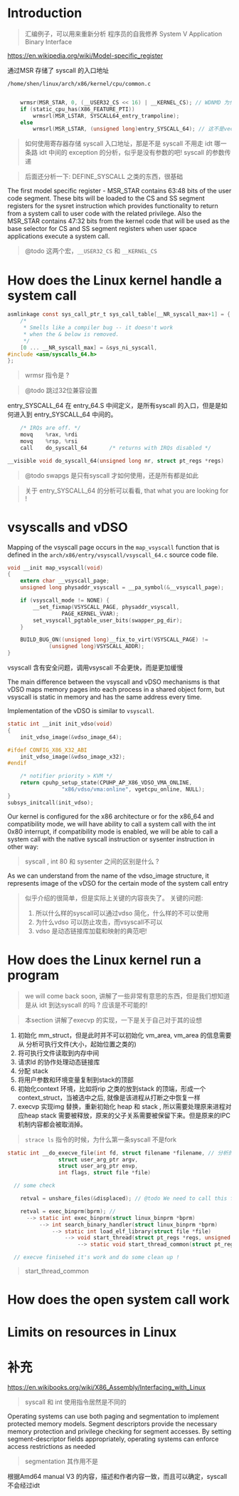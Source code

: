 # Introduction
> 汇编例子，可以用来重新分析 程序员的自我修养 System V Application Binary Interface 

https://en.wikipedia.org/wiki/Model-specific_register

通过MSR 存储了 syscall 的入口地址

`/home/shen/linux/arch/x86/kernel/cpu/common.c`
```c

	wrmsr(MSR_STAR, 0, (__USER32_CS << 16) | __KERNEL_CS); // WDNMD 为什么又有CS寄存器啊!
	if (static_cpu_has(X86_FEATURE_PTI))
		wrmsrl(MSR_LSTAR, SYSCALL64_entry_trampoline);
	else
		wrmsrl(MSR_LSTAR, (unsigned long)entry_SYSCALL_64); // 这不是vector table 的入口，是syscall 函数的入口
```
> 如何使用寄存器存储 syscall 入口地址，那是不是 syscall 不用走 idt 哪一条路
> idt 中间的 exception 的分析，似乎是没有参数的吧!
> syscall 的参数传递

> 后面还分析一下: DEFINE_SYSCALL 之类的东西，很基础

The first model specific register - MSR_STAR contains 63:48 bits of the user code segment. These bits will be loaded to the CS and SS segment registers for the sysret instruction which provides functionality to return from a system call to user code with the related privilege. Also the MSR_STAR contains 47:32 bits from the kernel code that will be used as the base selector for CS and SS segment registers when user space applications execute a system call.
> @todo  这两个宏，`__USER32_CS` 和 `__KERNEL_CS` 

# How does the Linux kernel handle a system call

```c
asmlinkage const sys_call_ptr_t sys_call_table[__NR_syscall_max+1] = {
	/*
	 * Smells like a compiler bug -- it doesn't work
	 * when the & below is removed.
	 */
	[0 ... __NR_syscall_max] = &sys_ni_syscall,
#include <asm/syscalls_64.h>
};
```

> wrmsr 指令是 ?

> @todo 跳过32位兼容设置


entry_SYSCALL_64 在 entry_64.S 中间定义，是所有syscall 的入口，但是是如何进入到 entry_SYSCALL_64 中间的。

```c
	/* IRQs are off. */
	movq	%rax, %rdi
	movq	%rsp, %rsi
	call	do_syscall_64		/* returns with IRQs disabled */

__visible void do_syscall_64(unsigned long nr, struct pt_regs *regs)
```

> @todo swapgs 是只有syscall 才如何使用，还是所有都是如此

> 关于 entry_SYSCALL_64 的分析可以看看, that what you are looking for !

# vsyscalls and vDSO
Mapping of the vsyscall page occurs in the `map_vsyscall` function that is defined in the `arch/x86/entry/vsyscall/vsyscall_64.c` source code file. 


```c
void __init map_vsyscall(void)
{
	extern char __vsyscall_page;
	unsigned long physaddr_vsyscall = __pa_symbol(&__vsyscall_page);

	if (vsyscall_mode != NONE) {
		__set_fixmap(VSYSCALL_PAGE, physaddr_vsyscall,
			     PAGE_KERNEL_VVAR);
		set_vsyscall_pgtable_user_bits(swapper_pg_dir);
	}

	BUILD_BUG_ON((unsigned long)__fix_to_virt(VSYSCALL_PAGE) !=
		     (unsigned long)VSYSCALL_ADDR);
}
```

vsyscall 含有安全问题，调用vsyscall 不会更快，而是更加缓慢

The main difference between the vsyscall and vDSO mechanisms is that vDSO maps memory pages into each process in a shared object form, but vsyscall is static in memory and has the same address every time.

Implementation of the vDSO is similar to `vsyscall`.


```c
static int __init init_vdso(void)
{
	init_vdso_image(&vdso_image_64);

#ifdef CONFIG_X86_X32_ABI
	init_vdso_image(&vdso_image_x32);
#endif

	/* notifier priority > KVM */
	return cpuhp_setup_state(CPUHP_AP_X86_VDSO_VMA_ONLINE,
				 "x86/vdso/vma:online", vgetcpu_online, NULL);
}
subsys_initcall(init_vdso);
```

Our kernel is configured for the x86 architecture or for the x86_64 and compatibility mode, we will have ability to call a system call with the int 0x80 interrupt, if compatibility mode is enabled, we will be able to call a system call with the native syscall instruction or sysenter instruction in other way:
> syscall , int 80 和 sysenter 之间的区别是什么 ?

As we can understand from the name of the vdso_image structure, it represents image of the vDSO for the certain mode of the system call entry

> 似乎介绍的很简单，但是实际上关键的内容丧失了。
> 关键的问题:
> 1. 所以什么样的syscall可以通过vdso 简化，什么样的不可以使用
> 2. 为什么vdso 可以防止攻击，而vsyscall不可以
> 3. vdso 是动态链接库加载和映射的典范吧!

# How does the Linux kernel run a program
> we will come back soon, 讲解了一些非常有意思的东西，但是我们想知道 是从 idt 到达syscall 的吗 ? 应该是不可能的!

> 本section 讲解了execvp 的实现，一下是关于自己对于其的设想

1. 初始化 mm_struct，但是此时并不可以初始化 vm_area, vm_area 的信息需要从 分析可执行文件(大小，起始位置之类的)
0. 将可执行文件读取到内存中间
1. 请求ld 的协作处理动态链接库
2. 分配 stack
3. 将用户参数和环境变量复制到stack的顶部
4. 初始化context 环境，比如将rip 之类的放到stack 的顶端，形成一个 context_struct，当被选中之后, 就像是该进程从打断之中恢复一样
6. execvp 实现img 替换，重新初始化 heap 和 stack , 所以需要处理原来进程对应heap stack 需要被释放，原来的父子关系需要被保留下来。但是原来的IPC机制内容都会被取消掉。

> `strace ls` 指令的时候，为什么第一条syscall 不是fork


```c
static int __do_execve_file(int fd, struct filename *filename, // 分析的源头
			    struct user_arg_ptr argv,
			    struct user_arg_ptr envp,
			    int flags, struct file *file)

  // some check

	retval = unshare_files(&displaced); // @todo We need to call this function to eliminate potential leak of the execve'd binary's file descriptor.

	retval = exec_binprm(bprm); // 
      --> static int exec_binprm(struct linux_binprm *bprm)
          --> int search_binary_handler(struct linux_binprm *bprm)
              --> static int load_elf_library(struct file *file)
                  --> void start_thread(struct pt_regs *regs, unsigned long new_ip, unsigned long new_sp)
                      --> static void start_thread_common(struct pt_regs *regs, unsigned long new_ip, unsigned long new_sp, unsigned int _cs, unsigned int _ss, unsigned int _ds)

  // execve finisehed it's work and do some clean up !
```

> start_thread_common 




# How does the open system call work

# Limits on resources in Linux



# 补充
https://en.wikibooks.org/wiki/X86_Assembly/Interfacing_with_Linux
> syscall 和 int 使用指令居然是不同的



Operating systems can use both paging and segmentation to implement protected memory models. 
Segment descriptors provide the necessary memory protection and privilege checking for segment 
accesses. By setting segment-descriptor fields appropriately, operating systems can enforce access 
restrictions as needed
> segmentation 其作用不是 

根据Amd64 manual V3 的内容，描述和作者内容一致，而且可以确定，syscall 不会经过idt


